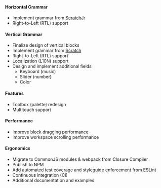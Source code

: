 #### Horizontal Grammar
- Implement grammar from [ScratchJr](https://scratchjr.org)
- Right-to-Left (RTL) support

#### Vertical Grammar
- Finalize design of vertical blocks
- Implement grammar from [Scratch](https://scratch.mit.edu)
- Right-to-Left (RTL) support
- Localization (L10N) support
- Design and implement additional fields
    - Keyboard (music)
    - Slider (number)
    - Color

#### Features
- Toolbox (palette) redesign
- Multitouch support

#### Performance
- Improve block dragging performance
- Improve workspace scrolling performance

#### Ergonomics
- Migrate to CommonJS modules & webpack from Closure Compiler
- Publish to NPM
- Add automated test coverage and styleguide enforcement from ESLint
- Continuous integration (CI)
- Additional documentation and examples